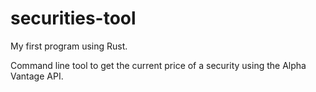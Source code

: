 # securities-tool

My first program using Rust.  

Command line tool to get the current price of a security using the Alpha Vantage API.  
